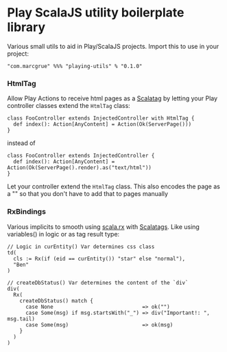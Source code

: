 # Play ScalaJS utility boilerplate library
    
Various small utils to aid in Play/ScalaJS projects. Import this to use in your project: 

    "com.marcgrue" %%% "playing-utils" % "0.1.0"

### HtmlTag

Allow Play Actions to receive html pages as a [Scalatag][Scalatags] by letting your Play controller classes extend the `HtmlTag` class:

    class FooController extends InjectedController with HtmlTag {
      def index(): Action[AnyContent] = Action(Ok(ServerPage()))
    }

instead of

    class FooController extends InjectedController {
      def index(): Action[AnyContent] = Action(Ok(ServerPage().render).as("text/html"))
    }

Let your controller extend the `HtmlTag` class. This also encodes the page as a "<!DOCTYPE html>" so that you don't have to add that to pages manually


### RxBindings

Various implicits to smooth using [scala.rx][scala.rx] with [Scalatags][Scalatags]. Like using variables() in logic or as tag result type: 
      
    // Logic in curEntity() Var determines css class
    td(
      cls := Rx(if (eid == curEntity()) "star" else "normal"),
      "Ben"
    )

    // createDbStatus() Var determines the content of the `div`
    div(
      Rx(
        createDbStatus() match {
          case None                             => ok("")
          case Some(msg) if msg.startsWith("_") => div("Important!: ", msg.tail)
          case Some(msg)                        => ok(msg)
        }
      )
    )

[scala.rx]: https://github.com/lihaoyi/scala.rx
[Scalatags]: https://github.com/com-lihaoyi/scalatags